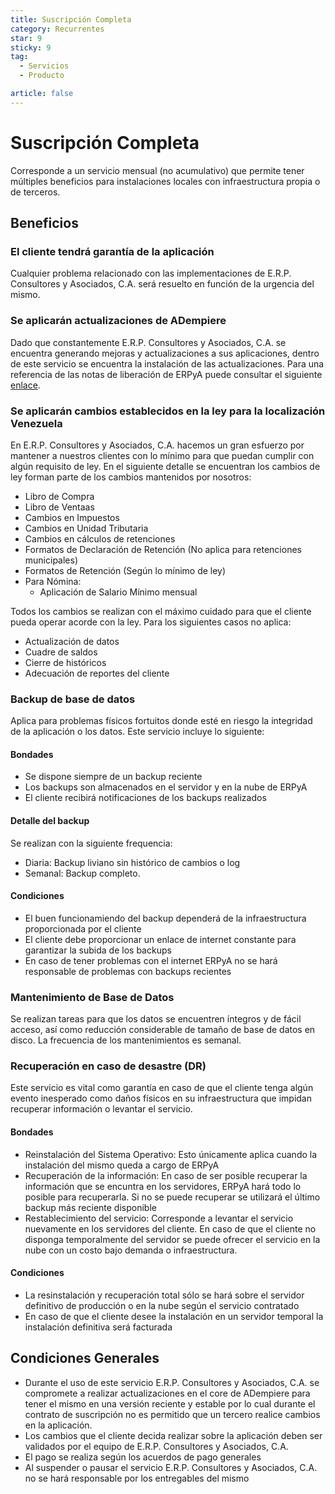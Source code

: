 ```yaml
---
title: Suscripción Completa
category: Recurrentes
star: 9
sticky: 9
tag:
  - Servicios
  - Producto

article: false
---
```

# Suscripción Completa

Corresponde a un servicio mensual (no acumulativo) que permite tener múltiples beneficios para instalaciones locales con infraestructura propia o de terceros.

## Beneficios

### El cliente tendrá garantía de la aplicación

Cualquier problema relacionado con las implementaciones de E.R.P. Consultores y Asociados, C.A. será resuelto en función de la urgencia del mismo.

### Se aplicarán actualizaciones de ADempiere

Dado que constantemente E.R.P. Consultores y Asociados, C.A. se encuentra generando mejoras y actualizaciones a sus aplicaciones, dentro de este servicio se encuentra la instalación de las actualizaciones. Para una referencia de las notas de liberación de ERPyA puede consultar el siguiente [enlace](https://docs.erpya.com/downloads/updates/).

### Se aplicarán cambios establecidos en la ley para la localización Venezuela

En E.R.P. Consultores y Asociados, C.A. hacemos un gran esfuerzo por mantener a nuestros clientes con lo mínimo para que puedan cumplir con algún requisito de ley. En el siguiente detalle se encuentran los cambios de ley forman parte de los cambios mantenidos por nosotros:

- Libro de Compra
- Libro de Ventaas
- Cambios en Impuestos
- Cambios en Unidad Tributaria
- Cambios en cálculos de retenciones
- Formatos de Declaración de Retención (No aplica para retenciones municipales)
- Formatos de Retención (Según lo mínimo de ley)
- Para Nómina:
  - Aplicación de Salario Mínimo mensual

Todos los cambios se realizan con el máximo cuidado para que el cliente pueda operar acorde con la ley. Para los siguientes casos no aplica:

- Actualización de datos
- Cuadre de saldos
- Cierre de históricos
- Adecuación de reportes del cliente

### Backup de base de datos

Aplica para problemas físicos fortuitos donde esté en riesgo la integridad de la aplicación o los datos. Este servicio incluye lo siguiente:

#### Bondades

- Se dispone siempre de un backup reciente
- Los backups son almacenados en el servidor y en la nube de ERPyA
- El cliente recibirá notificaciones de los backups realizados

#### Detalle del backup

Se realizan con la siguiente frequencia:

- Diaria: Backup liviano sin histórico de cambios o log
- Semanal: Backup completo.

#### Condiciones

- El buen funcionamiendo del backup dependerá de la infraestructura proporcionada por el cliente
- El cliente debe proporcionar un enlace de internet constante para garantizar la subida de los backups
- En caso de tener problemas con el internet ERPyA no se hará responsable de problemas con backups recientes

### Mantenimiento de Base de Datos

Se realizan tareas para que los datos se encuentren íntegros y de fácil acceso, así como reducción considerable de tamaño de base de datos en disco. La frecuencia de los mantenimientos es semanal.

### Recuperación en caso de desastre (DR)

Este servicio es vital como garantía en caso de que el cliente tenga algún evento inesperado como daños físicos en su infraestructura que impidan recuperar información o levantar el servicio.

#### Bondades

- Reinstalación del Sistema Operativo: Esto únicamente aplica cuando la instalación del mismo queda a cargo de ERPyA
- Recuperación de la información: En caso de ser posible recuperar la información que se encuntra en los servidores, ERPyA hará todo lo posible para recuperarla. Si no se puede recuperar se utilizará el último backup más reciente disponible
- Restablecimiento del servicio: Corresponde a levantar el servicio nuevamente en los servidores del cliente. En caso de que el cliente no disponga temporalmente del servidor se puede ofrecer el servicio en la nube con un costo bajo demanda o infraestructura.

#### Condiciones

- La resinstalación y recuperación total sólo se hará sobre el servidor definitivo de producción o en la nube según el servicio contratado
- En caso de que el cliente desee la instalación en un servidor temporal la instalación definitiva será facturada

## Condiciones Generales

- Durante el uso de este servicio E.R.P. Consultores y Asociados, C.A. se compromete a realizar actualizaciones en el core de ADempiere para tener el mismo en una versión reciente y estable por lo cual durante el contrato de suscripción no es permitido que un tercero realice cambios en la aplicación.
- Los cambios que el cliente decida realizar sobre la aplicación deben ser validados por el equipo de E.R.P. Consultores y Asociados, C.A.
- El pago se realiza según los acuerdos de pago generales
- Al suspender o pausar el servicio E.R.P. Consultores y Asociados, C.A. no se hará responsable por los entregables del mismo
